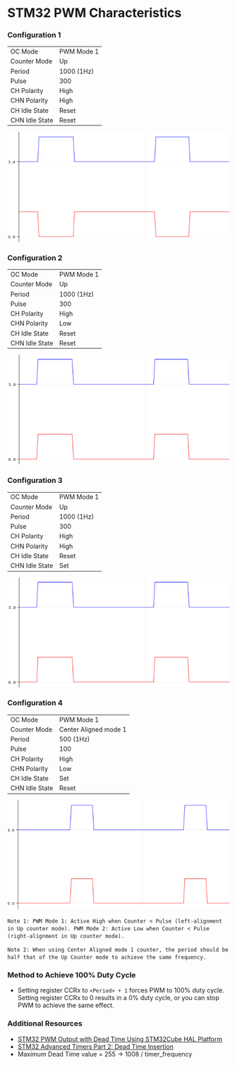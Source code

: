 # STM32 PWM Characteristics

### Configuration 1

|                |            |
| -------------- | ---------- |
| OC Mode        | PWM Mode 1 |
| Counter Mode   | Up         |
| Period         | 1000 (1Hz) |
| Pulse          | 300        |
| CH Polarity    | High       |
| CHN Polarity   | High       |
| CH Idle State  | Reset      |
| CHN Idle State | Reset      |

![out1](assets/out1.png)

### Configuration 2

|                |            |
| -------------- | ---------- |
| OC Mode        | PWM Mode 1 |
| Counter Mode   | Up         |
| Period         | 1000 (1Hz) |
| Pulse          | 300        |
| CH Polarity    | High       |
| CHN Polarity   | Low        |
| CH Idle State  | Reset      |
| CHN Idle State | Reset      |

![out2](assets/out2.png)

### Configuration 3

|                |            |
| -------------- | ---------- |
| OC Mode        | PWM Mode 1 |
| Counter Mode   | Up         |
| Period         | 1000 (1Hz) |
| Pulse          | 300        |
| CH Polarity    | High       |
| CHN Polarity   | High       |
| CH Idle State  | Reset      |
| CHN Idle State | Set        |

![out2](assets/out2.png)

### Configuration 4

|                |                       |
| -------------- | --------------------- |
| OC Mode        | PWM Mode 1            |
| Counter Mode   | Center Aligned mode 1 |
| Period         | 500 (1Hz)             |
| Pulse          | 100                   |
| CH Polarity    | High                  |
| CHN Polarity   | Low                   |
| CH Idle State  | Set                   |
| CHN Idle State | Reset                 |

![out3](assets/out3.png)

`Note 1: PWM Mode 1: Active High when Counter < Pulse (left-alignment in Up counter mode). PWM Mode 2: Active Low when Counter < Pulse (right-alignment in Up counter mode).`

`Note 2: When using Center Aligned mode 1 counter, the period should be half that of the Up Counter mode to achieve the same frequency.`

### Method to Achieve 100% Duty Cycle

- Setting register CCRx to `<Period> + 1` forces PWM to 100% duty cycle. Setting register CCRx to 0 results in a 0% duty cycle, or you can stop PWM to achieve the same effect.

### Additional Resources

- [STM32 PWM Output with Dead Time Using STM32Cube HAL Platform](https://hasanyavuz.ozderya.net/?p=437)
- [STM32 Advanced Timers Part 2: Dead Time Insertion](https://blog.embeddedexpert.io/?p=2067)
- Maximum Dead Time value = 255 → 1008 / timer_frequency
